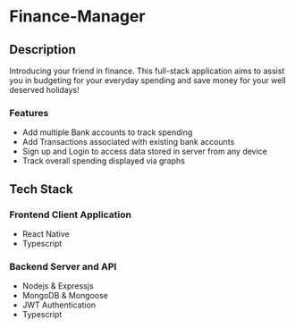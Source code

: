 # Finance-Manager

## Description

Introducing your friend in finance. This full-stack application aims to assist you in budgeting for your everyday spending and save money for your well deserved holidays!

### Features

- Add multiple Bank accounts to track spending
- Add Transactions associated with existing bank accounts
- Sign up and Login to access data stored in server from any device
- Track overall spending displayed via graphs

## Tech Stack

### Frontend Client Application

- React Native
- Typescript

### Backend Server and API

- Nodejs & Expressjs
- MongoDB & Mongoose
- JWT Authentication
- Typescript
